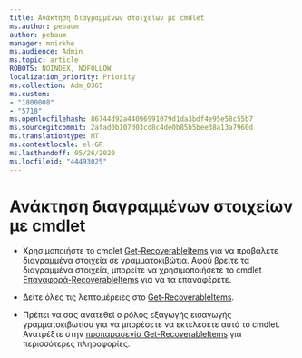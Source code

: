 ```yaml
---
title: Ανάκτηση διαγραμμένων στοιχείων με cmdlet
ms.author: pebaum
author: pebaum
manager: mnirkhe
ms.audience: Admin
ms.topic: article
ROBOTS: NOINDEX, NOFOLLOW
localization_priority: Priority
ms.collection: Adm_O365
ms.custom:
- "1800008"
- "5718"
ms.openlocfilehash: 86744d92a44096991079d1da3bdf4e95e58c55b7
ms.sourcegitcommit: 2afad0b107d03cd8c4de0b85b5bee38a13a7960d
ms.translationtype: MT
ms.contentlocale: el-GR
ms.lasthandoff: 05/26/2020
ms.locfileid: "44493025"
---
```

# <a name="recover-deleted-items-with-cmdlet"></a>Ανάκτηση διαγραμμένων στοιχείων με cmdlet

- Χρησιμοποιήστε το cmdlet [Get-RecoverableItems](https://docs.microsoft.com/powershell/module/exchange/get-recoverableitems?view=exchange-ps) για να προβάλετε διαγραμμένα στοιχεία σε γραμματοκιβώτια. Αφού βρείτε τα διαγραμμένα στοιχεία, μπορείτε να χρησιμοποιήσετε το cmdlet [Επαναφορά-RecoverableItems](https://docs.microsoft.com/powershell/module/exchange/Restore-RecoverableItems?view=exchange-ps) για να τα επαναφέρετε.

- Δείτε όλες τις λεπτομέρειες στο [Get-RecoverableItems](https://docs.microsoft.com/powershell/module/exchange/get-recoverableitems?view=exchange-ps).

- Πρέπει να σας ανατεθεί ο ρόλος εξαγωγής εισαγωγής γραμματοκιβωτίου για να μπορέσετε να εκτελέσετε αυτό το cmdlet. Ανατρέξτε στην [προπαρασενία Get-RecoverableItems](https://docs.microsoft.com/powershell/module/exchange/get-recoverableitems?view=exchange-ps) για περισσότερες πληροφορίες.
